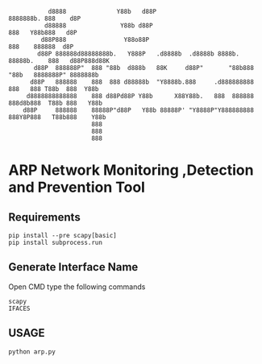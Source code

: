                d8888              Y88b   d88P                                   8888888b. 888    d8P  
              d88888               Y88b d88P                                    888   Y88b888   d8P   
             d88P888                Y88o88P                                     888    888888  d8P    
            d88P 888888d88888888b.   Y888P   .d8888b  .d8888b 8888b. 88888b.    888   d88P888d88K     
           d88P  888888P"  888 "88b  d888b   88K     d88P"       "88b888 "88b   8888888P" 8888888b    
          d88P   888888    888  888 d88888b  "Y8888b.888     .d888888888  888   888 T88b  888  Y88b   
         d8888888888888    888 d88Pd88P Y88b      X88Y88b.   888  888888  888d8b888  T88b 888   Y88b  
        d88P     888888    88888P"d88P   Y88b 88888P' "Y8888P"Y888888888  888Y8P888   T88b888    Y88b 
                           888                                                                        
                           888                                                                        
                           888                                                                        

# ARP Network Monitoring ,Detection and Prevention Tool

## Requirements

    pip install --pre scapy[basic]
    pip install subprocess.run

## Generate Interface Name

Open CMD type the following commands 

    scapy
    IFACES

## USAGE

    python arp.py

